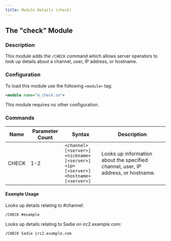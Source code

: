 ```yaml
---
title: Module Details (check)
---
```


## The "check" Module

### Description

This module adds the `/CHECK` command which allows server operators to look up details about a channel, user, IP address, or hostname.

### Configuration

To load this module use the following `<module>` tag:

```xml
<module name="m_check.so">
```

This module requires no other configuration.

### Commands

Name  | Parameter Count | Syntax                                                                                            | Description
----- | --------------- | ------------------------------------------------------------------------------------------------- | -----------
CHECK | 1-2             | `<channel> [<server>]`<br>`<nickname> [<server>]`<br>`<ip> [<server>]`<br>`<hostname> [<server>]` | Looks up information about the specified channel, user, IP address, or hostname.

#### Example Usage

Looks up details relating to #channel:

```plaintext
/CHECK #example
```

Looks up details relating to Sadie on irc2.example.com:

```plaintext
/CHECK Sadie irc2.example.com
```
